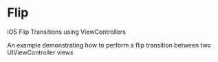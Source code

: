 # Flip
iOS Flip Transitions using ViewControllers

An example demonstrating how to perform a flip transition between two UIViewController views
